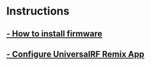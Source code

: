 # Instructions
## [- How to install firmware](https://github.com/Eng1n33r/flipperzero-firmware/blob/dev/documentation/HowToInstall.md)
## [- Configure UniversalRF Remix App](https://github.com/Eng1n33r/flipperzero-firmware/blob/dev/documentation/UniRFRemix.md)
